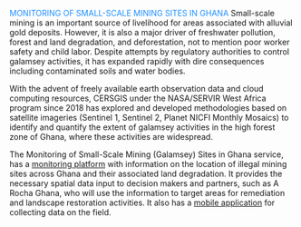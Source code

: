 <span style="color:dodgerblue;">MONITORING OF SMALL-SCALE MINING SITES IN GHANA</span>
Small-scale mining is an important source of livelihood for areas associated with alluvial gold deposits. However, it is also a major driver of freshwater pollution, forest and land degradation, and deforestation, not to mention poor worker safety and child labor. Despite attempts by regulatory authorities to control galamsey activities, it has expanded rapidly with dire consequences including contaminated soils and water bodies.

With the advent of freely available earth observation data and cloud computing resources, CERSGIS under the NASA/SERVIR West Africa program since 2018 has explored and developed methodologies based on satellite imageries (Sentinel 1, Sentinel 2, Planet NICFI Monthly Mosaics) to identify and quantify the extent of galamsey activities in the high forest zone of Ghana, where these activities are widespread.

The Monitoring of Small-Scale Mining (Galamsey) Sites in Ghana service, has a [monitoring platform](http://servir.cersgis.org/map) with information on the location of illegal mining sites across Ghana and their associated land degradation. It provides the necessary spatial data input to decision makers and partners, such as A Rocha Ghana, who will use the information to target areas for remediation and landscape restoration activities. It also has a [mobile application](https://play.google.com/store/apps/details?id=org.cersgis.trueking.landscapeghv2&pli=1) for collecting data on the field.

